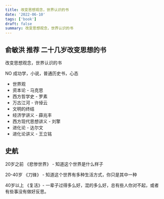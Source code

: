```yaml
---
title: 改变思想观念，世界认识的书
date: '2022-06-10'
tags: ['book']
draft: false
summary: 改变思想观念，世界认识的书
---
```


## 俞敏洪 推荐 二十几岁改变思想的书
改变思想观念，世界认识的书

NO 成功学，小说，普通历史书，心态

* 世界观
* 资本论 - 马克思
* 西方哲学史 - 罗素
* 万古江河 - 许倬云
* 文明的终结 
* 经济学讲义 - 薛兆丰
* 西方现代思想讲义 - 刘擎
* 进化论 - 达尔文
* 进化论讲义 - 王立铭


## 史航

20岁之前
《悲惨世界》 - 知道这个世界是什么样子

20-40岁
《刀锋》 - 知道这个世界有多种生活方式，你只是其中一种

40岁以上
《复活》- 一辈子过得多么好，混的多么好，总有些人你对不起，或者有些事没有做好反思。